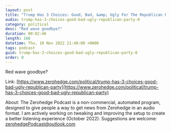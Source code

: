 ```yaml
---
layout: post
title: "Trump Has 3 Choices: Good, Bad, &amp; Ugly For The Republican Party"
audio: trump-has-3-choices-good-bad-ugly-republican-party-0
category: political
desc: "Red wave goodbye?"
duration: 00:02:46
length: 166
datetime: Thu, 10 Nov 2022 21:40:00 +0000
tags: podcast
guid: trump-has-3-choices-good-bad-ugly-republican-party-0
order: 0
---
```

Red wave goodbye?

Link: [https://www.zerohedge.com/political/trump-has-3-choices-good-bad-ugly-republican-party](https://www.zerohedge.com/political/trump-has-3-choices-good-bad-ugly-republican-party)

About: The Zerohedge Podcast is a non-commercial, automated program, designed to give people a way to get news from Zerohedge in an audio format.  I am actively working on tweaking and improving the setup to create a better listening experience (October 2022).  Suggestions are welcome: [zerohedgePodcast@outlook.com](mailto:zerohedgePodcast@outlook.com)